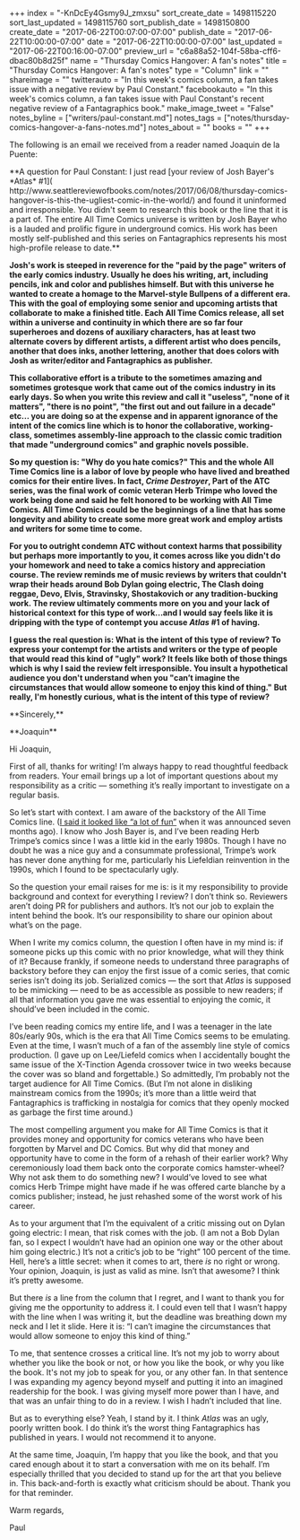 +++
index = "-KnDcEy4Gsmy9J_zmxsu"
sort_create_date = 1498115220
sort_last_updated = 1498115760
sort_publish_date = 1498150800
create_date = "2017-06-22T00:07:00-07:00"
publish_date = "2017-06-22T10:00:00-07:00"
date = "2017-06-22T10:00:00-07:00"
last_updated = "2017-06-22T00:16:00-07:00"
preview_url = "c6a88a52-104f-58ba-cff6-dbac80b8d25f"
name = "Thursday Comics Hangover: A fan's notes"
title = "Thursday Comics Hangover: A fan's notes"
type = "Column"
link = ""
shareimage = ""
twitterauto = "In this week's comics column, a fan takes issue with a negative review by Paul Constant."
facebookauto = "In this week's comics column, a fan takes issue with Paul Constant's recent negative review of a Fantagraphics book."
make_image_tweet = "False"
notes_byline = ["writers/paul-constant.md"]
notes_tags = ["notes/thursday-comics-hangover-a-fans-notes.md"]
notes_about = ""
books = ""
+++
<p class="intro">The following is an email we received from a reader named Joaquin de la Puente:</p>

<p class="noindent">**A question for Paul Constant: I just read [your review of Josh Bayer's *Atlas* #1]( http://www.seattlereviewofbooks.com/notes/2017/06/08/thursday-comics-hangover-is-this-the-ugliest-comic-in-the-world/) and found it uninformed and irresponsible. You didn't seem to research this book or the line that it is a part of. The entire All Time Comics universe is written by Josh Bayer who is a lauded and prolific figure in underground comics. His work has been mostly self-published and this series on Fantagraphics represents his most high-profile release to date.**</p>

**Josh's work is steeped in reverence for the "paid by the page" writers of the early comics industry. Usually he does his writing, art, including pencils, ink and color and publishes himself. But with this universe he wanted to create a homage to the Marvel-style Bullpens of a different era. This with the goal of employing some senior and upcoming artists that collaborate to make a finished title. Each All Time Comics release, all set within a universe and continuity in which there are so far four superheroes and dozens of auxiliary characters, has at least two alternate covers by different artists, a different artist who does pencils, another that does inks, another lettering, another that does colors with Josh as writer/editor and Fantagraphics as publisher.**

**This collaborative effort is a tribute to the sometimes amazing and sometimes grotesque work that came out of the comics industry in its early days. So when you write this review and call it "useless", "none of it matters", "there is no point", "the first out and out failure in a decade" etc... you are doing so at the expense and in apparent ignorance of the intent of the comics line which is to honor the collaborative, working-class, sometimes assembly-line approach to the classic comic tradition that made "underground comics" and graphic novels possible.**

**So my question is: "Why do you hate comics?" This and the whole All Time Comics line is a labor of love by people who have lived and breathed comics for their entire lives. In fact, *Crime Destroyer*, Part of the ATC series, was the final work of comic veteran Herb Trimpe who loved the work being done and said he felt honored to be working with All Time Comics. All Time Comics could be the beginnings of a line that has some longevity and ability to create some more great work and employ artists and writers for some time to come.**

**For you to outright condemn ATC without context harms that possibility but perhaps more importantly to you, it comes across like you didn't do your homework and need to take a comics history and appreciation course. The review reminds me of music reviews by writers that couldn't wrap their heads around Bob Dylan going electric, The Clash doing reggae, Devo, Elvis, Stravinsky, Shostakovich or any tradition-bucking work. The review ultimately comments more on you and your lack of historical context for this type of work...and I would say feels like it is dripping with the type of contempt you accuse *Atlas* #1 of having.**

**I guess the real question is: What is the intent of this type of review? To express your contempt for the artists and writers or the type of people that would read this kind of "ugly" work? It feels like both of those things which is why I said the review felt irresponsible. You insult a hypothetical audience you don't understand when you "can’t imagine the circumstances that would allow someone to enjoy this kind of thing." But really, I'm honestly curious, what is the intent of this type of review?**

<p class="noindent">**Sincerely,**</p>

<p class="noindent">**Joaquin**</p>

<p class="noindent">Hi Joaquin,</p>

<p class="noindent">First of all, thanks for writing! I’m always happy to read thoughtful feedback from readers. Your email brings up a lot of important questions about my responsibility as a critic — something it’s really important to investigate on a regular basis.</p>

So let’s start with context. I am aware of the backstory of the All Time Comics line. ([I said it looked like “a lot of fun”]( http://www.seattlereviewofbooks.com/notes/2016/12/08/fantagraphics-books-to-publish-superhero-comics/) when it was announced seven months ago). I know who Josh Bayer is, and I’ve been reading Herb Trimpe’s comics since I was a little kid in the early 1980s. Though I have no doubt he was a nice guy and a consummate professional, Trimpe’s work has never done anything for me, particularly his Liefeldian reinvention in the 1990s, which I found to be spectacularly ugly.

So the question your email raises for me is: is it my responsibility to provide background and context for everything I review? I don’t think so. Reviewers aren’t doing PR for publishers and authors. It’s not our job to explain the intent behind the book. It’s our responsibility to share our opinion about what’s on the page.

When I write my comics column, the question I often have in my mind is: if someone picks up this comic with no prior knowledge, what will they think of it? Because frankly, if someone needs to understand three paragraphs of backstory before they can enjoy the first issue of a comic series, that comic series isn’t doing its job. Serialized comics — the sort that *Atlas* is supposed to be mimicking — need to be as accessible as possible to new readers; if all that information you gave me was essential to enjoying the comic, it should’ve been included in the comic.

I’ve been reading comics my entire life, and I was a teenager in the late 80s/early 90s, which is the era that All Time Comics seems to be emulating. Even at the time, I wasn’t much of a fan of the assembly line style of comics production. (I gave up on Lee/Liefeld comics when I accidentally bought the same issue of the X-Tinction Agenda crossover twice in two weeks because the cover was so bland and forgettable.) So admittedly, I’m probably not the target audience for All Time Comics. (But I’m not alone in disliking mainstream comics from the 1990s; it’s more than a little weird that Fantagraphics is trafficking in nostalgia for comics that they openly mocked as garbage the first time around.) 

The most compelling argument you make for All Time Comics is that it provides money and opportunity for comics veterans who have been forgotten by Marvel and DC Comics. But why did that money and opportunity have to come in the form of a rehash of their earlier work? Why ceremoniously load them back onto the corporate comics hamster-wheel? Why not ask them to do something new? I would’ve loved to see what comics Herb Trimpe might have made if he was offered carte blanche by a comics publisher; instead, he just rehashed some of the worst work of his career.

As to your argument that I’m the equivalent of a critic missing out on Dylan going electric: I mean, that risk comes with the job. (I am not a Bob Dylan fan, so I expect I wouldn’t have had an opinion one way or the other about him going electric.) It’s not a critic’s job to be “right” 100 percent of the time. Hell, here’s a little secret: when it comes to art, there *is* no right or wrong. Your opinion, Joaquin, is just as valid as mine. Isn’t that awesome? I think it’s pretty awesome.

But there *is* a line from the column that I regret, and I want to thank you for giving me the opportunity to address it. I could even tell that I wasn’t happy with the line when I was writing it, but the deadline was breathing down my neck and I let it slide. Here it is: “I can’t imagine the circumstances that would allow someone to enjoy this kind of thing.”

To me, that sentence crosses a critical line. It’s not my job to worry about whether you like the book or not, or how you like the book, or why you like the book. It's not my job to speak for you, or any other fan. In that sentence I was expanding my agency beyond myself and putting it into an imagined readership for the book. I was giving myself more power than I have, and that was an unfair thing to do in a review. I wish I hadn’t included that line.

But as to everything else? Yeah, I stand by it. I think *Atlas* was an ugly, poorly written book. I do think it’s the worst thing Fantagraphics has published in years. I would not recommend it to anyone. 

At the same time, Joaquin, I’m happy that you like the book, and that you cared enough about it to start a conversation with me on its behalf. I’m especially thrilled that you decided to stand up for the art that you believe in. This back-and-forth is exactly what criticism should be about. Thank you for that reminder.

<p class="noindent">Warm regards,</p>
<p class="noindent">Paul</p>

